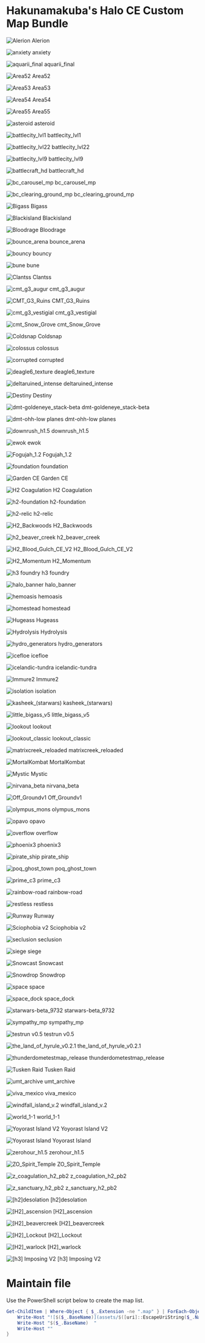 # Hakunamakuba's Halo CE Custom Map Bundle

![Alerion](assets/Alerion.jpg)
Alerion

![anxiety](assets/anxiety.jpg)
anxiety

![aquarii_final](assets/aquarii_final.jpg)
aquarii_final

![Area52](assets/Area52.jpg)
Area52

![Area53](assets/Area53.jpg)
Area53

![Area54](assets/Area54.jpg)
Area54

![Area55](assets/Area55.jpg)
Area55

![asteroid](assets/asteroid.jpg)
asteroid

![battlecity_lvl1](assets/battlecity_lvl1.jpg)
battlecity_lvl1

![battlecity_lvl22](assets/battlecity_lvl22.jpg)
battlecity_lvl22

![battlecity_lvl9](assets/battlecity_lvl9.jpg)
battlecity_lvl9

![battlecraft_hd](assets/battlecraft_hd.jpg)
battlecraft_hd

![bc_carousel_mp](assets/bc_carousel_mp.jpg)
bc_carousel_mp

![bc_clearing_ground_mp](assets/bc_clearing_ground_mp.jpg)
bc_clearing_ground_mp

![Bigass](assets/Bigass.jpg)
Bigass

![Blackisland](assets/Blackisland.jpg)
Blackisland

![Bloodrage](assets/Bloodrage.jpg)
Bloodrage

![bounce_arena](assets/bounce_arena.jpg)
bounce_arena

![bouncy](assets/bouncy.jpg)
bouncy

![bune](assets/bune.jpg)
bune

![Clantss](assets/Clantss.jpg)
Clantss

![cmt_g3_augur](assets/cmt_g3_augur.jpg)
cmt_g3_augur

![CMT_G3_Ruins](assets/CMT_G3_Ruins.jpg)
CMT_G3_Ruins

![cmt_g3_vestigial](assets/cmt_g3_vestigial.jpg)
cmt_g3_vestigial

![cmt_Snow_Grove](assets/cmt_Snow_Grove.jpg)
cmt_Snow_Grove

![Coldsnap](assets/Coldsnap.jpg)
Coldsnap

![colossus](assets/colossus.jpg)
colossus

![corrupted](assets/corrupted.jpg)
corrupted

![deagle6_texture](assets/deagle6_texture.jpg)
deagle6_texture

![deltaruined_intense](assets/deltaruined_intense.jpg)
deltaruined_intense

![Destiny](assets/Destiny.jpg)
Destiny

![dmt-goldeneye_stack-beta](assets/dmt-goldeneye_stack-beta.jpg)
dmt-goldeneye_stack-beta

![dmt-ohh-low planes](assets/dmt-ohh-low%20planes.jpg)
dmt-ohh-low planes

![downrush_h1.5](assets/downrush_h1.5.jpg)
downrush_h1.5

![ewok](assets/ewok.jpg)
ewok

![Fogujah_1.2](assets/Fogujah_1.2.jpg)
Fogujah_1.2

![foundation](assets/foundation.jpg)
foundation

![Garden CE](assets/Garden%20CE.jpg)
Garden CE

![H2 Coagulation](assets/H2%20Coagulation.jpg)
H2 Coagulation

![h2-foundation](assets/h2-foundation.jpg)
h2-foundation

![h2-relic](assets/h2-relic.jpg)
h2-relic

![H2_Backwoods](assets/H2_Backwoods.jpg)
H2_Backwoods

![h2_beaver_creek](assets/h2_beaver_creek.jpg)
h2_beaver_creek

![H2_Blood_Gulch_CE_V2](assets/H2_Blood_Gulch_CE_V2.jpg)
H2_Blood_Gulch_CE_V2

![H2_Momentum](assets/H2_Momentum.jpg)
H2_Momentum

![h3 foundry](assets/h3%20foundry.jpg)
h3 foundry

![halo_banner](assets/halo_banner.jpg)
halo_banner

![hemoasis](assets/hemoasis.jpg)
hemoasis

![homestead](assets/homestead.jpg)
homestead

![Hugeass](assets/Hugeass.jpg)
Hugeass

![Hydrolysis](assets/Hydrolysis.jpg)
Hydrolysis

![hydro_generators](assets/hydro_generators.jpg)
hydro_generators

![icefloe](assets/icefloe.jpg)
icefloe

![icelandic-tundra](assets/icelandic-tundra.jpg)
icelandic-tundra

![Immure2](assets/Immure2.jpg)
Immure2

![isolation](assets/isolation.jpg)
isolation

![kasheek_(starwars)](assets/kasheek_(starwars).jpg)
kasheek_(starwars)

![little_bigass_v5](assets/little_bigass_v5.jpg)
little_bigass_v5

![lookout](assets/lookout.jpg)
lookout

![lookout_classic](assets/lookout_classic.jpg)
lookout_classic

![matrixcreek_reloaded](assets/matrixcreek_reloaded.jpg)
matrixcreek_reloaded

![MortalKombat](assets/MortalKombat.jpg)
MortalKombat

![Mystic](assets/Mystic.jpg)
Mystic

![nirvana_beta](assets/nirvana_beta.jpg)
nirvana_beta

![Off_Groundv1](assets/Off_Groundv1.jpg)
Off_Groundv1

![olympus_mons](assets/olympus_mons.jpg)
olympus_mons

![opavo](assets/opavo.jpg)
opavo

![overflow](assets/overflow.jpg)
overflow

![phoenix3](assets/phoenix3.png)
phoenix3

![pirate_ship](assets/pirate_ship.jpg)
pirate_ship

![poq_ghost_town](assets/poq_ghost_town.jpg)
poq_ghost_town

![prime_c3](assets/prime_c3.jpg)
prime_c3

![rainbow-road](assets/rainbow-road.jpg)
rainbow-road

![restless](assets/restless.jpg)
restless

![Runway](assets/Runway.jpg)
Runway

![Sciophobia v2](assets/Sciophobia%20v2.jpg)
Sciophobia v2

![seclusion](assets/seclusion.jpg)
seclusion

![siege](assets/siege.jpg)
siege

![Snowcast](assets/Snowcast.jpg)
Snowcast

![Snowdrop](assets/Snowdrop.jpg)
Snowdrop

![space](assets/space.jpg)
space

![space_dock](assets/space_dock.jpg)
space_dock

![starwars-beta_9732](assets/starwars-beta_9732.jpg)
starwars-beta_9732

![sympathy_mp](assets/sympathy_mp.jpg)
sympathy_mp

![testrun v0.5](assets/testrun%20v0.5.jpg)
testrun v0.5

![the_land_of_hyrule_v0.2.1](assets/the_land_of_hyrule_v0.2.1.jpg)
the_land_of_hyrule_v0.2.1

![thunderdometestmap_release](assets/thunderdometestmap_release.jpg)
thunderdometestmap_release

![Tusken Raid](assets/Tusken%20Raid.jpg)
Tusken Raid

![umt_archive](assets/umt_archive.jpg)
umt_archive

![viva_mexico](assets/viva_mexico.jpg)
viva_mexico

![windfall_island_v.2](assets/windfall_island_v.2.jpg)
windfall_island_v.2

![world_1-1](assets/world_1-1.jpg)
world_1-1

![Yoyorast Island V2](assets/Yoyorast%20Island%20V2.jpg)
Yoyorast Island V2

![Yoyorast Island](assets/Yoyorast%20Island.jpg)
Yoyorast Island

![zerohour_h1.5](assets/zerohour_h1.5.jpg)
zerohour_h1.5

![ZO_Spirit_Temple](assets/ZO_Spirit_Temple.jpg)
ZO_Spirit_Temple

![z_coagulation_h2_pb2](assets/z_coagulation_h2_pb2.jpg)
z_coagulation_h2_pb2

![z_sanctuary_h2_pb2](assets/z_sanctuary_h2_pb2.jpg)
z_sanctuary_h2_pb2

![[h2]desolation](assets/%5Bh2%5Ddesolation.jpg)
[h2]desolation

![[H2]_ascension](assets/%5BH2%5D_ascension.jpg)
[H2]_ascension

![[H2]_beavercreek](assets/%5BH2%5D_beavercreek.jpg)
[H2]_beavercreek

![[H2]_Lockout](assets/%5BH2%5D_Lockout.jpg)
[H2]_Lockout

![[H2]_warlock](assets/%5BH2%5D_warlock.jpg)
[H2]_warlock

![[h3] Imposing V2](assets/%5Bh3%5D%20Imposing%20V2.jpg)
[h3] Imposing V2

# Maintain file

Use the PowerShell script below to create the map list.

```powershell
Get-ChildItem | Where-Object { $_.Extension -ne ".map" } | ForEach-Object {
    Write-Host "![$($_.BaseName)](assets/$([uri]::EscapeUriString($_.Name)))  "
    Write-Host "$($_.BaseName)  "
    Write-Host ""
}
```
